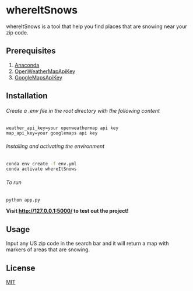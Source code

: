# whereItSnows

whereItSnows is a tool that help you find places that are snowing near your zip code.

## Prerequisites

1. [Anaconda](https://www.anaconda.com/products/individual)
2. [OpenWeatherMapApiKey](https://openweathermap.org/api)
3. [GoogleMapsApiKey](https://developers.google.com/maps/documentation/javascript/get-api-key)

## Installation

###### Create a .env file in the root directory with the following content

```.env
weather_api_key=your openweathermap api key
map_api_key=your googlemaps api key
```

###### Installing and activating the environment

```bash
conda env create -f env.yml
conda activate whereItSnows
```

###### To run

```python
python app.py
```

**Visit http://127.0.0.1:5000/ to test out the project!**

## Usage

Input any US zip code in the search bar and it will return a map with markers of areas that are snowing.

## License

[MIT](https://choosealicense.com/licenses/mit/)

